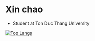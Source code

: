 # Xin chao

- Student at Ton Duc Thang University

[![Top Langs](https://github-readme-stats.vercel.app/api/top-langs/?username=baorlys&layout=compact)](https://github.com/anuraghazra/github-readme-stats)
